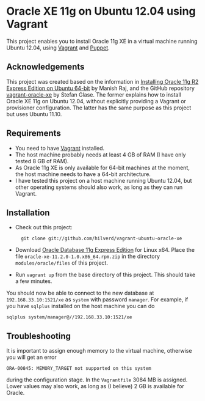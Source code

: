 # Oracle XE 11g on Ubuntu 12.04 using Vagrant

This project enables you to install Oracle 11g XE in a virtual machine running
Ubuntu 12.04, using [Vagrant] and [Puppet].

## Acknowledgements

This project was created based on the information in
[Installing Oracle 11g R2 Express Edition on Ubuntu 64-bit] by Manish Raj, and
the GitHub repository [vagrant-oracle-xe] by Stefan Glase. The former explains
how to install Oracle XE 11g on Ubuntu 12.04, without explicitly providing a
Vagrant or provisioner configuration. The latter has the same purpose as this
project but uses Ubuntu 11.10.

## Requirements

* You need to have [Vagrant] installed.
* The host machine probably needs at least 4 GB of RAM (I have only tested 8 GB
  of RAM).
* As Oracle 11g XE is only available for 64-bit machines at the moment, the host
  machine needs to have a 64-bit architecture.
* I have tested this project on a host machine running Ubuntu 12.04, but other
  operating systems should also work, as long as they can run Vagrant.

## Installation

* Check out this project:

        git clone git://github.com/hilverd/vagrant-ubuntu-oracle-xe

* Download [Oracle Database 11g Express Edition] for Linux x64. Place the file
  `oracle-xe-11.2.0-1.0.x86_64.rpm.zip` in the directory `modules/oracle/files`
  of this project.

* Run `vagrant up` from the base directory of this project. This should take a
  few minutes.

You should now be able to connect to the new database at `192.168.33.10:1521/xe`
as `system` with password `manager`. For example, if you have `sqlplus`
installed on the host machine you can do

    sqlplus system/manager@//192.168.33.10:1521/xe

## Troubleshooting

It is important to assign enough memory to the virtual machine, otherwise you
will get an error

    ORA-00845: MEMORY_TARGET not supported on this system
    
during the configuration stage. In the `Vagrantfile` 3084 MB is assigned. Lower
values may also work, as long as (I believe) 2 GB is available for Oracle.

[Vagrant]: http://www.vagrantup.com/

[Puppet]: http://puppetlabs.com/

[Oracle Database 11g Express Edition]: http://www.oracle.com/technetwork/products/express-edition/overview/index.html

[Oracle Database 11g EE Documentation]: http://docs.oracle.com/cd/E17781_01/index.htm

[Installing Oracle 11g R2 Express Edition on Ubuntu 64-bit]: http://meandmyubuntulinux.blogspot.co.uk/2012/05/installing-oracle-11g-r2-express.html

[vagrant-oracle-xe]: https://github.com/codescape/vagrant-oracle-xe
